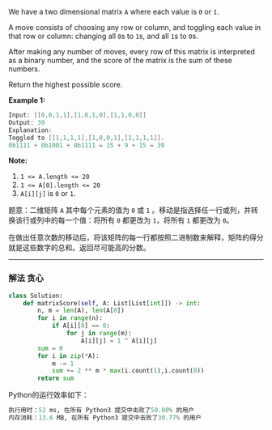 <p>We have a two dimensional matrix&nbsp;<code>A</code> where each value is <code>0</code> or <code>1</code>.</p>

<p>A move consists of choosing any row or column, and toggling each value in that row or column: changing all <code>0</code>s to <code>1</code>s, and all <code>1</code>s to <code>0</code>s.</p>

<p>After making any number of moves, every row of this matrix is interpreted as a binary number, and the score of the matrix is the sum of these numbers.</p>

<p>Return the highest possible&nbsp;score.</p>

<p><strong>Example 1:</strong></p>

```swift
Input: [[0,0,1,1],[1,0,1,0],[1,1,0,0]]
Output: 39
Explanation:
Toggled to [[1,1,1,1],[1,0,0,1],[1,1,1,1]].
0b1111 + 0b1001 + 0b1111 = 15 + 9 + 15 = 39
```

 
<p><strong>Note:</strong></p> 
<ol>
	<li><code>1 &lt;= A.length &lt;= 20</code></li>
	<li><code>1 &lt;= A[0].length &lt;= 20</code></li>
	<li><code>A[i][j]</code>&nbsp;is <code>0</code> or <code>1</code>.</li>
</ol>
</div>
</div>

题意：二维矩阵 `A` 其中每个元素的值为 `0` 或 `1` 。移动是指选择任一行或列，并转换该行或列中的每一个值：将所有 `0` 都更改为 `1`，将所有 `1` 都更改为 `0`。

在做出任意次数的移动后，将该矩阵的每一行都按照二进制数来解释，矩阵的得分就是这些数字的总和。返回尽可能高的分数。 

---
### 解法 贪心
```py
class Solution:
    def matrixScore(self, A: List[List[int]]) -> int:
        n, m = len(A), len(A[0])
        for i in range(n):
            if A[i][0] == 0:
                for j in range(m):
                    A[i][j] = 1 ^ A[i][j]
        sum = 0
        for i in zip(*A):
            m -= 1
            sum += 2 ** m * max(i.count(1),i.count(0))
        return sum
```
Python的运行效率如下：
```py
执行用时：52 ms, 在所有 Python3 提交中击败了50.00% 的用户
内存消耗：13.6 MB, 在所有 Python3 提交中击败了30.77% 的用户
```
